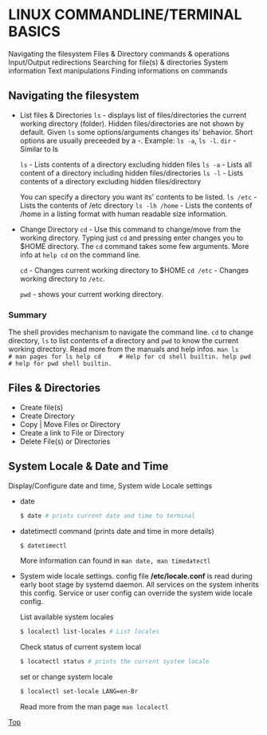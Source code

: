 # LINUX COMMANDLINE/TERMINAL BASICS

Navigating the filesystem
Files & Directory commands & operations
Input/Output redirections
Searching for file(s) & directories
System information
Text manipulations
Finding informations on commands

## Navigating the filesystem
* List files & Directories
	`ls` - displays list of files/directories the current working directory (folder). Hidden files/directories are not shown by default. Given `ls` some options/arguments changes its' behavior. Short options are usually preceeded by a -. Example: `ls -a`, `ls -l`.
	`dir` -   Similar to ls

	`ls` - Lists contents of a directory excluding hidden files
	`ls -a` - Lists all content of a directory including hidden files/directories
	`ls -l` - Lists contents of a directory excluding hidden files/directory

	You can specify a directory you want its' contents to be listed.
	`ls /etc` - Lists the contents of /etc directory
	`ls -lh /home` - Lists the contents of /home in a listing format with human readable size information.
* Change Directory
	`cd` - Use this command to change/move from the working directory. Typing just `cd` and pressing enter changes you to $HOME directory. The `cd` command takes some few arguments. More info at `help cd` on the command line.

	`cd` - Changes current working directory to $HOME
	`cd /etc` - Changes working directory to `/etc`.

	`pwd` - shows your current working directory.

### Summary
The shell provides mechanism to navigate the command line. `cd` to change directory, `ls` to list contents of a directory and `pwd` to know the current working directory.
Read more from the manuals and help infos.
	```
	man ls		# man pages for ls
	help cd 	# Help for cd shell builtin.
	help pwd 	# help for pwd shell builtin.
	```

## Files & Directories
* Create file(s)
* Create Directory
* Copy | Move Files or Directory
* Create a link to File or Directory
* Delete File(s) or Directories

##
## System Locale & Date and Time
Display/Configure date and time, System wide Locale settings

* date 
	```bash
	$ date # prints current date and time to terminal
	```

* datetimectl command (prints date and time in more details)
 	```bash
	$ datetimectl
	```
	More information can found in ```man date, man timedatectl```

* System wide locale settings.
	config file **/etc/locale.conf** is read during early boot stage by systemd daemon.
	All services on the system inherits this config. Service or user config can override the system wide locale config.

	List available system locales
	```bash
	$ localectl list-locales # List locales
	```

	Check status of current system local
	```bash
	$ locatectl status # prints the current system locale
	```

	set or change system locale
	```bash
	$ localectl set-locale LANG=en-Br
	```
	Read more from the man page ```man localectl```

[Top](./0x0_guide_linux_admin.md)

